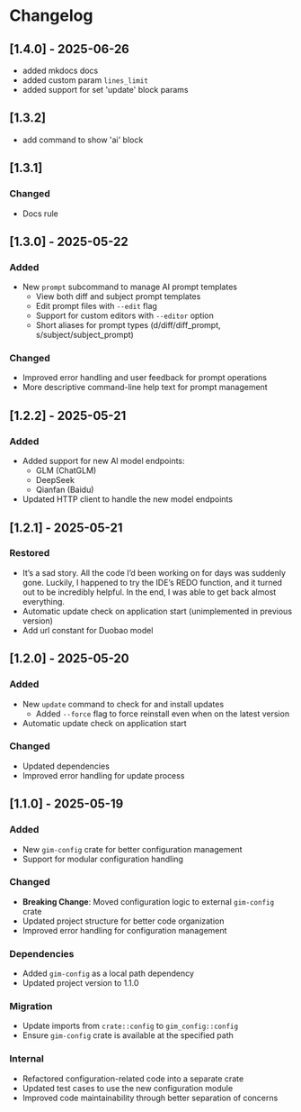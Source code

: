 # Changelog

## [1.4.0] - 2025-06-26

- added mkdocs docs
- added custom param `lines_limit`
- added support for set 'update' block params

## [1.3.2]

- add command to show 'ai' block

## [1.3.1]

### Changed
- Docs rule

## [1.3.0] - 2025-05-22

### Added
- New `prompt` subcommand to manage AI prompt templates
  - View both diff and subject prompt templates
  - Edit prompt files with `--edit` flag
  - Support for custom editors with `--editor` option
  - Short aliases for prompt types (d/diff/diff_prompt, s/subject/subject_prompt)

### Changed
- Improved error handling and user feedback for prompt operations
- More descriptive command-line help text for prompt management

## [1.2.2] - 2025-05-21

### Added
- Added support for new AI model endpoints:
  - GLM (ChatGLM)
  - DeepSeek
  - Qianfan (Baidu)
- Updated HTTP client to handle the new model endpoints

## [1.2.1] - 2025-05-21

### Restored
- It’s a sad story. All the code I’d been working on for days was suddenly gone. Luckily, I happened to try the IDE’s REDO function, and it turned out to be incredibly helpful. In the end, I was able to get back almost everything.
- Automatic update check on application start (unimplemented in previous version)
- Add url constant for Duobao model

## [1.2.0] - 2025-05-20

### Added
- New `update` command to check for and install updates
  - Added `--force` flag to force reinstall even when on the latest version
- Automatic update check on application start

### Changed
- Updated dependencies
- Improved error handling for update process

## [1.1.0] - 2025-05-19

### Added
- New `gim-config` crate for better configuration management
- Support for modular configuration handling

### Changed
- **Breaking Change**: Moved configuration logic to external `gim-config` crate
- Updated project structure for better code organization
- Improved error handling for configuration management

### Dependencies
- Added `gim-config` as a local path dependency
- Updated project version to 1.1.0

### Migration
- Update imports from `crate::config` to `gim_config::config`
- Ensure `gim-config` crate is available at the specified path

### Internal
- Refactored configuration-related code into a separate crate
- Updated test cases to use the new configuration module
- Improved code maintainability through better separation of concerns
